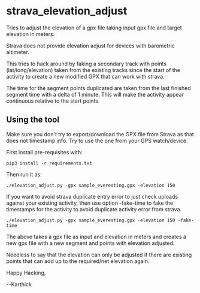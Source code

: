 # strava_elevation_adjust

Tries to adjust the elevation of a gpx file taking input gpx file and target elevation in meters.

Strava does not provide elevation adjust for devices with barometric altimeter.

This tries to hack around by faking a secondary track with points (lat/long/elevation) taken
from the existing tracks since the start of the activity to create a new modified GPX that can work with strava.

The time for the segment points duplicated are taken from the last finished segment time with a delta of 1 minute.
This will make the activity appear continuous relative to the start points.

## Using the tool

Make sure you don't try to export/download the GPX file from Strava as that does not timestamp info.
Try to use the one from your GPS watch/device.

First install pre-requisites with:
```
pip3 install -r requirements.txt
```

Then run it as:

```./elevation_adjust.py -gpx sample_everesting.gpx -elevation 150```

If you want to avoid strava duplicate entry error to just check uploads against your existing activity,
then use option -fake-time to fake the timestamps for the activity to avoid duplicate activity error from strava.

```./elevation_adjust.py -gpx sample_everesting.gpx -elevation 150 -fake-time```

The above takes a gpx file as input and elevation in meters and creates a new gpx file
with a new segment and points with elevation adjusted.

Needless to say that the elevation can only be adjusted if there are existing points that can
add up to the required/net elevation again.

Happy Hacking,

--Karthick

